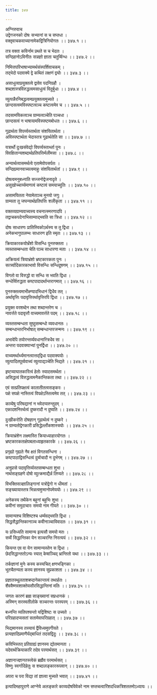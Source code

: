 ```yaml
---
title: ३४७

---
```

अग्निरुवाच  
उद्वेगजनको दोषः सभ्यानां स च सप्तधा ।  
वक्तृवाचकवाच्यानामेकद्वित्रिनियोगतः ।। ३४७.१ ।।  
  
तत्र वक्ता कविर्नाम प्रथते स च भेदतः ।  
सन्दिहानोऽविनीतः सन्नज्ञो ज्ञाता चतुर्व्विन्धः ।। ३४७.२ ।।  
  
निमित्तपरिभाषाभ्यामर्थसंस्पर्शिवाचकम् ।  
तद्‌भेदो पदवाक्ये द्वे कथितं लक्षणं द्व्योः ।। ३४७.३ ।।  
  
असाधुत्वाप्रयुक्तत्वे द्वावेव पदनिग्रहौ ।  
शब्दशास्त्रविरुद्धत्वमसाधुत्वं विदुर्बुधाः ।। ३४७.४ ।।  
  
व्युत्पन्नैरनिबद्धत्वमप्रयुक्तत्वमुच्यते ।  
छान्दसत्वमविस्पष्टत्वञ्च कष्टत्वमेव च ।। ३४७.५ ।।  
  
तदसामयिकत्वञ्च ग्राम्यत्वञ्चेति पञ्चधा ।  
छान्दसत्वं न भाषायामविस्पष्टमबोधतः ।। ३४७.६ ।।  
  
गूढार्थता विपर्य्यस्तार्थता संशयितार्थता ।  
अविस्पष्टार्थता भेदास्तत्र गूढार्थतेति सा ।। ३४७.७ ।।  
  
यत्रार्थो दुःखसंवेद्यो विपर्य्यस्तार्थ्ता पुनः ।  
विवक्षितान्यशब्दार्थप्रतिपत्तिर्मलीमसा ।। ३४७.८ ।।  
  
अन्यार्थत्वासमर्थत्वे एतामेवोपसर्पतः ।  
सन्दिह्यमानवाच्यत्वमाहुः संशयितार्थतां ।। ३४७.९ ।।  
  
दोषत्वमनुबध्नाति सज्जनोद्वेजनादृते ।  
असुखोच्चार्य्यमाणत्वं कष्टत्वं समयाच्युतिः ।। ३४७.१० ।।  
  
असामयितता नेयामेताञ्च मुनयो जगुः ।  
ग्राम्यता तु जघन्यार्थप्रतिपत्तिः शलीकृता ।। ३४७.११ ।।  
  
वक्तव्यग्राम्यवाच्यस्य वचनात्स्मरणादपि ।  
तद्वाचकपदेनाभिसाम्याद्भवति सा त्रिधा ।। ३४७.१२ ।।  
  
दोषः साधारणः प्रातिस्विकोऽर्थस्य स तु द्विधा ।  
अनेकभागुपालम्भः साधारण इति स्मृतः ।। ३४७.१३ ।।  
  
क्रियाकारकयोर्भ्रंशो विसन्धिः पुनरुक्तता ।  
व्यस्तसम्बन्धता चेति पञ्च साधारणा मताः ।। ३४७.१४ ।।  
  
अक्रियत्वं त्रियाभ्रंशो भ्रष्टकारकता पुनः ।  
सर्त्त्र्यादिकारकाभावो विसन्धिः सन्धिदूषणम् ।। ३४७.१५ ।।  
  
विगतो वा विरुद्धो वा सन्धिः स भवति द्विधा ।  
सन्धेर्व्विरुद्धता कष्टपादादर्थान्तरागमात् ।। ३४७.१६ ।।  
  
पुनरुक्तत्वमाभीक्ष्ण्यादभिधानं द्विधैव तत् ।  
अर्थावृत्तिः पदावृत्तिरर्थावृत्तिरपि द्विधा ।। ३४७.१७ ।।  
  
प्रयुक्त वरशब्देन तथा शब्दान्तरेण च ।  
नावर्त्तते पदावृत्तौ वाच्यमावर्त्तते पदम् ।। ३४७.१८ ।।  
  
व्यस्तसम्बन्धता सुष्ठुसम्बन्धो व्यवधानतः ।  
सम्बन्धान्तरनिर्भाषात् सम्बन्धान्तरजन्मनः ।। ३४७.१९ ।।  
  
अभावेपि तयोरन्तर्व्यवधानात्त्त्रिधैव सा ।  
अन्तरा पदवाक्याभ्यां पुनर्द्विधा ।। ३४७.२० ।।  
  
वाच्यमर्थार्थ्यमानत्वात्तद्‌द्विधा पदवाक्ययोः ।  
व्युत्पादितपूर्व्ववाच्यं व्युत्पाद्यञ्चेति भिद्यते ।। ३४७.२१ ।।  
  
इष्टव्याघातकारित्वं हेतोः स्यादसमर्थता ।  
असिद्धत्वं विरुद्धत्वमनैकान्तिकता तथा ।। ३४७.२२ ।।  
  
एवं सत्प्रतिपक्षत्वं कालातीतत्वसङ्करः ।  
पक्षे सपक्षे नास्तित्वं विपक्षेऽस्तित्वमेव तत् ।। ३४७.२३ ।।  
  
काव्येषु परिषद्यानां न भवेदप्यरुन्तुदम् ।  
एकादशनिरर्थत्वं दुष्करादौ न दुष्यति ।। ३४७.२४ ।।  
  
दुःखीकरोति दोषज्ञान् गूढार्थत्वं न दुष्करे ।  
न ग्राम्यतोद्वेगकारी प्रसिद्धेर्ल्लोकशास्त्रयोः ।। ३४७.२५ ।।  
  
क्रियाभ्रंशेन लक्ष्मास्ति क्रियाध्याहारयोगतः ।  
भ्रष्टकारकताक्षेपबलाध्याहृतकारके ।। ३४७.२६ ।।  
  
प्रगृह्यो गृह्यते नैव क्षतं विगतसन्धिना ।  
कष्टपाठाद्विसन्धित्वं दुर्व्वचादौ न दुर्भगम् ।। ३४७.२७ ।।  
  
अनुप्रासे पदावृत्तिर्व्यस्तसम्बन्धता शुभा ।  
नार्थसङ्ग्रहणे दोषो व्युत्क्रमाद्यैर्न्न लिप्यते ।। ३४७.२८ ।।  
  
विभक्तिसञ्ज्ञालिङ्गानां यत्रोद्वेगो न धीमतां ।  
सङ्ख्यायास्तत्र भिन्नत्वमुप्मानोपमेययोः ।। ३४७.२९ ।।  
  
अनेकस्य तथैकेन बहूनां बहुभिः शुभा ।  
कवीनां समुदाचारः समयो नाम गीयते ।। ३४७.३० ।।  
  
सामान्यश्च विशिष्टश्च धर्म्मवद्भवति द्विधा ।  
सिद्धसैद्धान्तिकानाञ्च कवीनाञ्चाविवादतः ।। ३४७.३१ ।।  
  
यः प्रसिध्यति सामान्य इत्यसौ समयो मतः ।  
सर्व्वे सिद्धान्तिका येन सञ्चरन्ति निरत्ययं ।। ३४७.३२ ।।  
  
कियन्त एव वा येन सामान्यस्तेन स द्विधा ।  
छेदसिद्धान्ततोऽन्यः स्यात् केषाञ्चिद्‌ भ्रान्तितो यथा ।। ३४७.३३ ।।  
  
तर्कज्ञानां मुनेः कस्य कस्यचित् क्षणभङ्गिका ।  
भूतचैतन्यता कस्य ज्ञानस्य सुप्रकाशता ।। ३४७.३४ ।।  
  
प्रज्ञातस्थूलताशबप्दानेकान्तत्वं तथार्हतः ।  
शैववैष्णवशाक्तेयसौरसिद्धान्तिनां मतिः ।। ३४७.३५ ।।  
  
जगतः कारणं ब्रह्म साङ्‌ख्यानां सप्रधानकं ।  
अस्मिन् सरस्वतीलोके सञ्चरन्तः परस्परम् ।। ३४७.३६ ।।  
  
बध्नन्ति व्यतिपश्यन्तो यद्विशिष्टः स उच्यते ।  
परिग्रहादप्यसतां सतामेवापरिग्रहात् ।। ३४७.३७ ।।  
  
भिद्यमानस्य तस्यायं द्वैविध्यमुपगीयते ।  
प्रत्यज्ञादिप्रमाणैर्यद्बाधितं तदसद्विदुः ।। ३४७.३८ ।।  
  
कविभिस्तत् प्रतिग्राह्यं ज्ञानस्य द्योतमानता ।  
यदेवार्थक्रियाकारि तदेव परमार्थसत् ।। ३४७.३९ ।।  
  
अज्ञानाज्ज्ञानतस्त्वेकं ब्रह्मैव परमार्थसत् ।  
विष्णुः स्वर्गादिहेतुः स शब्दालङ्काररूपवान् ।। ३४७.४० ।।  
  
अपरा च परा विद्या तां ज्ञात्वा मुच्यते भवात् ।। ३४७.४१ ।।  
  
इत्यादिमहापुराणे आग्नेये अलङ्कारे काव्यदोषविवेको नाम सप्तचत्वारिंशदधिकत्रिशततमोऽध्यायः ।।